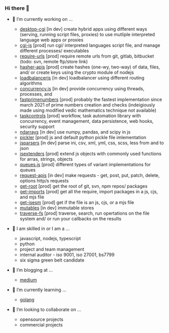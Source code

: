 ### Hi there 👋

- 🔭 I’m currently working on ...
    - [desktop-cgi](https://github.com/desktop-cgi/desktop-cgi) [in dev] create hybrid apps using different ways (serving, running script files, proxies) to use mutliple interpreted language web apps or proxies
    - [cgi-js](https://github.com/cgi-js/cgi-js) [prod] run cgi/ interpreted languages script file, and manage different processes/ executables
    - [require-urls](https://github.com/ganeshkbhat/require-urls) [prod] require remote urls from git, gitlab, bitbucket (todo: svn, remote ftp/store link)
    - [hasher-apis](https://github.com/ganeshkbhat/apis-hasher) [prod] create hashes (one-wy, two-way) of data, files, and/ or create keys using the crypto module of nodejs
    - [loadbalancerjs](https://github.com/ganeshkbhat/loadbalancer) [in dev] loadbalancer using different routing algorithms
    - [concurrency.js](https://github.com/ganeshkbhat/concurrency) [in dev] provide concurrency using threads, processes, and 
    - [fastprimenumbers](https://github.com/ganeshkbhat/fastprimenumbers) [prod] probably the fastest implementation since march 2021 of prime numbers creation and checks (indeigiously made using modified vedic mathematics technique not available)
    - [taskcontrols](https://github.com/taskcontrols/py-taskcontrol) [prod] workflow, task automation library with concurrency, event management, data persistence, web hooks, security support
    - [ndarrays](https://github.com/ganeshkbhat/numericalarrays) [in dev] use numpy, pandas, and scipy in js
    - [pickler](https://github.com/ganeshkbhat/pickler) [prod] js and default python pickle file imlementation 
    - [jsparsers](https://github.com/ganeshkbhat/convertors) [in dev] parse ini, csv, xml, yml, css, scss, less from and to json
    - [jsextenders](https://github.com/ganeshkbhat/jsextenders) [prod] extend js objects with commonly used functions for arras, strings, objects
    - [queues.js](https://github.com/ganeshkbhat/queues.js) [prod] different types of variant implementations for queues
    - [request-apis](https://github.com/ganeshkbhat/apis-request) [in dev] make requests - get, post, put, patch, delete, options http/s requests
    - [get-root](https://github.com/ganeshkbhat/get-root) [prod] get the root of git, svn, npm repos/ packages
    - [get-imports](https://github.com/ganeshkbhat/get-imports) [prod] get all the require, import packages in a js, cjs, and mjs file
    - [get-isesm](https://github.com/ganeshkbhat/get-isesm) [prod] get if the file is an js, cjs, or a mjs file
    - [mutables](https://github.com/ganeshkbhat/store) [in dev] immutable stores
    - [traverse-fs](https://github.com/traverse-fs/glob-traverse-fs) [prod] traverse, search, run opertations on the file system and/ or run your callbacks on the results

- 💬 I am skilled in or I am a ...
    - javascript, nodejs, typescript
    - python
    - project and team management
    - internal auditor - iso 9001, iso 27001, bs7799
    - six sigma green belt candidate

- 💬 I’m blogging at ...
    - [medium](https://medium.com/@ganeshsurfs)
 
- 🌱 I’m currently learning ...
    - [golang](https://go.dev/)

- 👯 I’m looking to collaborate on ...
    - opensource projects
    - commercial projects

 <!--
- 📫 How to reach me: ...

- ⚡ Fun fact: ...

- 
-->
<!--
**ganeshkbhat/ganeshkbhat** is a ✨ _special_ ✨ repository because its `README.md` (this file) appears on your GitHub profile.

Here are some ideas to get you started:

- 🔭 I’m currently working on ...
- 🌱 I’m currently learning ...
- 👯 I’m looking to collaborate on ...
- 🤔 I’m looking for help with ...
- 💬 Ask me about ...
- 📫 How to reach me: ...
- 😄 Pronouns: ...
- ⚡ Fun fact: ...
-->
